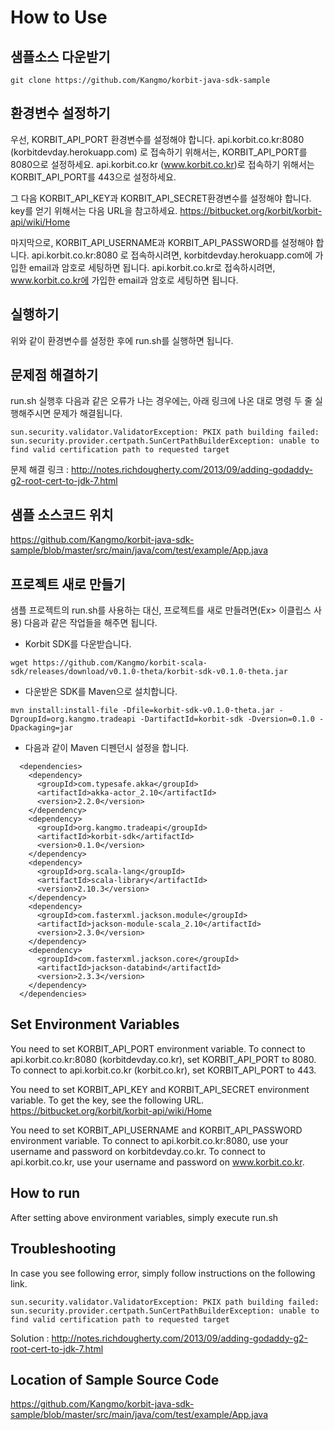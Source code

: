 How to Use 
==========

샘플소스 다운받기
-----------------
```
git clone https://github.com/Kangmo/korbit-java-sdk-sample
```

환경변수 설정하기
-----------------
우선, KORBIT_API_PORT 환경변수를 설정해야 합니다.
api.korbit.co.kr:8080 (korbitdevday.herokuapp.com) 로 접속하기 위해서는, KORBIT_API_PORT를 8080으로 설정하세요.
api.korbit.co.kr (www.korbit.co.kr)로 접속하기 위해서는 KORBIT_API_PORT를 443으로 설정하세요.

그 다음 KORBIT_API_KEY과 KORBIT_API_SECRET환경변수를 설정해야 합니다.
key를 얻기 위해서는 다음 URL을 참고하세요.
https://bitbucket.org/korbit/korbit-api/wiki/Home

마지막으로, KORBIT_API_USERNAME과 KORBIT_API_PASSWORD를 설정해야 합니다.
api.korbit.co.kr:8080 로 접속하시려면, korbitdevday.herokuapp.com에 가입한 email과 암호로 세팅하면 됩니다.
api.korbit.co.kr로 접속하시려면, www.korbit.co.kr에 가입한 email과 암호로 세팅하면 됩니다.

실행하기
--------
위와 같이 환경변수를 설정한 후에 run.sh를 실행하면 됩니다.

문제점 해결하기
---------------
run.sh 실행후 다음과 같은 오류가 나는 경우에는, 아래 링크에 나온 대로 명령 두 줄 실행해주시면 문제가 해결됩니다.

```
sun.security.validator.ValidatorException: PKIX path building failed: sun.security.provider.certpath.SunCertPathBuilderException: unable to find valid certification path to requested target
```

문제 해결 링크 :
http://notes.richdougherty.com/2013/09/adding-godaddy-g2-root-cert-to-jdk-7.html

샘플 소스코드 위치
------------------
https://github.com/Kangmo/korbit-java-sdk-sample/blob/master/src/main/java/com/test/example/App.java

프로젝트 새로 만들기
--------------------
샘플 프로젝트의 run.sh를 사용하는 대신, 프로젝트를 새로 만들려면(Ex> 이클립스 사용) 다음과 같은 작업들을 해주면 됩니다.

* Korbit SDK를 다운받습니다.
```
wget https://github.com/Kangmo/korbit-scala-sdk/releases/download/v0.1.0-theta/korbit-sdk-v0.1.0-theta.jar
```

* 다운받은 SDK를 Maven으로 설치합니다.
```
mvn install:install-file -Dfile=korbit-sdk-v0.1.0-theta.jar -DgroupId=org.kangmo.tradeapi -DartifactId=korbit-sdk -Dversion=0.1.0 -Dpackaging=jar
```

* 다음과 같이 Maven 디펜던시 설정을 합니다.
```
  <dependencies>
    <dependency>
      <groupId>com.typesafe.akka</groupId>
      <artifactId>akka-actor_2.10</artifactId>
      <version>2.2.0</version>
    </dependency>
    <dependency>
      <groupId>org.kangmo.tradeapi</groupId>
      <artifactId>korbit-sdk</artifactId>
      <version>0.1.0</version>
    </dependency>
    <dependency>
      <groupId>org.scala-lang</groupId>
      <artifactId>scala-library</artifactId>
      <version>2.10.3</version>
    </dependency>
    <dependency>
      <groupId>com.fasterxml.jackson.module</groupId>
      <artifactId>jackson-module-scala_2.10</artifactId>
      <version>2.3.0</version>
    </dependency>
    <dependency>
      <groupId>com.fasterxml.jackson.core</groupId>
      <artifactId>jackson-databind</artifactId>
      <version>2.3.3</version>
    </dependency>
  </dependencies>
```

Set Environment Variables
-------------------------
You need to set KORBIT_API_PORT environment variable.
To connect to api.korbit.co.kr:8080 (korbitdevday.co.kr), set KORBIT_API_PORT to 8080.
To connect to api.korbit.co.kr (korbit.co.kr), set KORBIT_API_PORT to 443.

You need to set KORBIT_API_KEY and KORBIT_API_SECRET environment variable.
To get the key, see the following URL.
https://bitbucket.org/korbit/korbit-api/wiki/Home

You need to set KORBIT_API_USERNAME and KORBIT_API_PASSWORD environment variable.
To connect to api.korbit.co.kr:8080, use your username and password on korbitdevday.co.kr.
To connect to api.korbit.co.kr, use your username and password on www.korbit.co.kr.

How to run
----------
After setting above environment variables, simply execute run.sh

Troubleshooting
---------------
In case you see following error, simply follow instructions on the following link.
```
sun.security.validator.ValidatorException: PKIX path building failed: sun.security.provider.certpath.SunCertPathBuilderException: unable to find valid certification path to requested target
```

Solution :
http://notes.richdougherty.com/2013/09/adding-godaddy-g2-root-cert-to-jdk-7.html

Location of Sample Source Code
------------------------------
https://github.com/Kangmo/korbit-java-sdk-sample/blob/master/src/main/java/com/test/example/App.java
